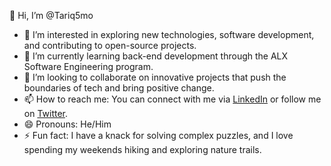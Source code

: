 👋 Hi, I’m @Tariq5mo
- 👀 I’m interested in exploring new technologies, software development, and contributing to open-source projects.
- 🌱 I’m currently learning back-end development through the ALX Software Engineering program.
- 💞️ I’m looking to collaborate on innovative projects that push the boundaries of tech and bring positive change.
- 📫 How to reach me: You can connect with me via [LinkedIn](https://www.linkedin.com/in/tariq) or follow me on [Twitter](https://twitter.com/Tariq5mo).
- 😄 Pronouns: He/Him
- ⚡ Fun fact: I have a knack for solving complex puzzles, and I love spending my weekends hiking and exploring nature trails.
